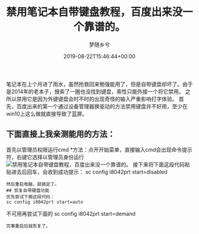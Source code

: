﻿---
title: 禁用笔记本自带键盘教程，百度出来没一个靠谱的。
author: 梦随乡兮
type: post
date: 2019-08-22T15:46:44+00:00
url: /bijibenjianpan.html
featured_image: https://r2.imsxx.com/wp-content/uploads/2019/08/17e5e54d74ceb0.png
zrz_credit_add:
- 1
views:
- 1049
like:
- 1
b2_post_reading_role:
- none
b2_vote:
- 'a:2:{s:2:"up";i:0;s:4:"down";i:0;}'
categories:
- 笔记
tags:
- win10
- 禁用
- 笔记本
- 键盘
slug: "bijibenjianpan"
---
笔记本在上个月进了雨水，虽然抢救回来勉强能用了，但是自带键盘却坏了。由于是2014年的老本子，搜索了一圈也没找到键盘，索性只能外接一个将它禁用。
之所以禁用它是因为外键键盘会时不时的出现奇怪的输入严重影响打字体验。
首先，百度出来的第一个通过设备管理器换驱动的方法禁用键盘并不好用，至少在win10上这么做就直接导致了蓝屏。
## 下面直接上我亲测能用的方法：
首先以管理员权限运行cmd
*方法：点开开始菜单，直接输入cmd会出现命令提示符，右键它选择以管理员身份运行<img id="B8C5A2AA" class="po-img-big" src="https://r2.imsxx.com/wp-content/uploads/2019/08/17e5e54d74ceb0.png" alt="禁用笔记本自带键盘教程，百度出来没一个靠谱的。" />
接下来将下面这段代码粘贴进去后回车，会收到成功提示：
sc config i8042prt start=disabled
```<img id="D14AD4C5" class="po-img-big" src="https://r2.imsxx.com/wp-content/uploads/2019/08/198edb95853ae1.png" alt="禁用笔记本自带键盘教程，百度出来没一个靠谱的。" />
然后重启电脑，就搞定了。
## 恢复自带键盘功能
优先尝试下面这段代码：
sc config i8042prt start=auto
```
不可用再尝试下面的
sc config i8042prt start=demand
```
完事重启后就恢复了。
